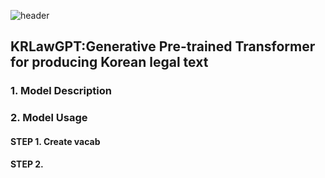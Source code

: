 ![header](https://capsule-render.vercel.app/api?type=wave&color=auto&height=300&section=header&text=KRLawGPT&fontSize=80)

## KRLawGPT:Generative Pre-trained Transformer for producing Korean legal text

### 1. Model Description


### 2. Model Usage

#### STEP 1. Create vacab

#### STEP 2. 
